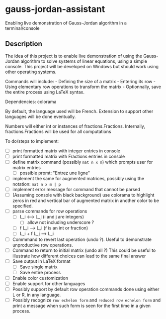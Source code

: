 # gauss-jordan-assistant
Enabling live demonstration of Gauss-Jordan algorithm in a terminal/console

## Description

The idea of this project is to enable live demonstration of using the Gauss-Jordan algorithm to solve systems of linear equations, using a simple console. This project will be developed on Windows but should work using other operating systems.

Commands will include:
    - Defining the size of a matrix
    - Entering its row
    - Using elementary row operations to transform the matrix
    - Optionnally, save the entire process using LaTeX syntax.
    
 Dependencies: colorama
 
 By default, the language used will be French. Extension to support other languages will be done eventually.
    
 Numbers will either int or instances of fractions.Fractions. Internally, fractions.Fractions will be used for all computations
    
 To do/steps to implement:
 
 - [ ] print formatted matrix with integer entries in console
 - [ ] print formatted matrix with Fractions entries in console
 - [ ] define matrix command (possibly `mat n x m`) which prompts user for matrix entries
   - [ ] possible promt: "Entrez une ligne"
 - [ ] implement the same for augmented matrices, possibly using the notation: `mat n x m | p`
 - [ ] implement error message for command that cannot be parsed
 - [ ] (Assuming console with black background) use colorama to highlight zeros in red and vertical bar of augmented matrix in another color to be specified.
 - [ ] parse commands for row operations
   - [ ] L_i <--> L_j  (i and j are integers)
     - [ ] allow not including underscore ?
   - [ ] f L_i --> L_i   (f is an int or fraction)
   - [ ] L_i + f L_j --> L_i
 - [ ] Commmand to revert last operation (undo ?). Useful to demonstrate unproductive row operations.
 - [ ] Command to return to initial matrix (undo all ?) This could be useful to illustrate how different choices can lead to the same final answer
 - [ ] Save output in LaTeX format
   - [ ] Save single matrix
   - [ ] Save entire process
 - [ ] Enable color customization
 - [ ] Enable support for other languages
 - [ ] Possibly support by default row operation commands done using either L or R, in any language.
 - [ ] Possibly recognize `row echelon form` and `reduced row echelon form` and print a message when such form is seen for the first time in a given process.
